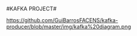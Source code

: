 #KAFKA PROJECT#

https://github.com/GuiBarrosFACENS/kafka-producer/blob/master/img/kafka%20diagram.png
